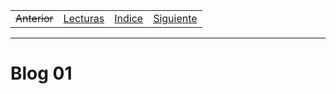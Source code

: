<table><tr><td>
  <del>Anterior</del>
</td><td>
  <a href="./Lecturas/Blog01">Lecturas</a>
</td><td>
  <a href="./README.md">Indice</a>
</td><td>
  <a href="./Blog02.md">Siguiente</a>
</td></tr></table>

***

# Blog 01
